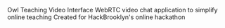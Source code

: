 Owl Teaching Video Interface
WebRTC video chat application to simplify online teaching
Created for HackBrooklyn's online hackathon

